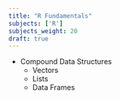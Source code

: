 ```yaml
---
title: "R Fundamentals"
subjects: ['R']
subjects_weight: 20
draft: true
---
```


- Compound Data Structures
	- Vectors
	- Lists
	- Data Frames